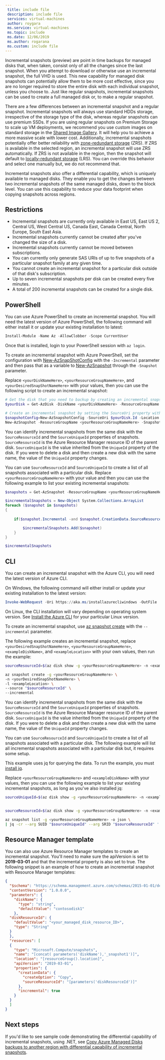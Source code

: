 ```yaml
---
 title: include file
 description: include file
 services: virtual-machines
 author: roygara
 ms.service: virtual-machines
 ms.topic: include
 ms.date: 12/06/2019
 ms.author: rogarana
 ms.custom: include file
---
```


Incremental snapshots (preview) are point in time backups for managed disks that, when taken, consist only of all the changes since the last snapshot. When you attempt to download or otherwise use an incremental snapshot, the full VHD is used. This new capability for managed disk snapshots can potentially allow them to be more cost effective, since you are no longer required to store the entire disk with each individual snapshot, unless you choose to. Just like regular snapshots, incremental snapshots can be used to create a full managed disk or, to make a regular snapshot.

There are a few differences between an incremental snapshot and a regular snapshot. Incremental snapshots will always use standard HDDs storage, irrespective of the storage type of the disk, whereas regular snapshots can use premium SSDs. If you are using regular snapshots on Premium Storage to scale up VM deployments, we recommend you use custom images on standard storage in the [Shared Image Gallery](../articles/virtual-machines/linux/shared-image-galleries.md). It will help you to achieve a more massive scale with lower cost. Additionally, incremental snapshots potentially offer better reliability with [zone-redundant storage](../articles/storage/common/storage-redundancy-zrs.md) (ZRS). If ZRS is available in the selected region, an incremental snapshot will use ZRS automatically. If ZRS is not available in the region, then the snapshot will default to [locally-redundant storage](../articles/storage/common/storage-redundancy-lrs.md) (LRS). You can override this behavior and select one manually but, we do not recommend that.

Incremental snapshots also offer a differential capability, which is uniquely available to managed disks. They enable you to get the changes between two incremental snapshots of the same managed disks, down to the block level. You can use this capability to reduce your data footprint when copying snapshots across regions.

## Restrictions

- Incremental snapshots are currently only available in East US, East US 2, Central US, West Central US, Canada East, Canada Central, North Europe, South East Asia.
- Incremental snapshots currently cannot be created after you've changed the size of a disk.
- Incremental snapshots currently cannot be moved between subscriptions.
- You can currently only generate SAS URIs of up to five snapshots of a particular snapshot family at any given time.
- You cannot create an incremental snapshot for a particular disk outside of that disk's subscription.
- Up to seven incremental snapshots per disk can be created every five minutes.
- A total of 200 incremental snapshots can be created for a single disk.

## PowerShell

You can use Azure PowerShell to create an incremental snapshot. You will need the latest version of Azure PowerShell, the following command will either install it or update your existing installation to latest:

```PowerShell
Install-Module -Name Az -AllowClobber -Scope CurrentUser
```

Once that is installed, login to your PowerShell session with `az login`.

To create an incremental snapshot with Azure PowerShell, set the configuration with [New-AzSnapShotConfig](https://docs.microsoft.com/powershell/module/az.compute/new-azsnapshotconfig?view=azps-2.7.0) with the `-Incremental` parameter and then pass that as a variable to [New-AzSnapshot](https://docs.microsoft.com/powershell/module/az.compute/new-azsnapshot?view=azps-2.7.0) through the `-Snapshot` parameter.

Replace `<yourDiskNameHere>`, `<yourResourceGroupNameHere>`, and `<yourDesiredSnapShotNameHere>` with your values, then you can use the following script to create an incremental snapshot:

```PowerShell
# Get the disk that you need to backup by creating an incremental snapshot
$yourDisk = Get-AzDisk -DiskName <yourDiskNameHere> -ResourceGroupName <yourResourceGroupNameHere>

# Create an incremental snapshot by setting the SourceUri property with the value of the Id property of the disk
$snapshotConfig=New-AzSnapshotConfig -SourceUri $yourDisk.Id -Location $yourDisk.Location -CreateOption Copy -Incremental 
New-AzSnapshot -ResourceGroupName <yourResourceGroupNameHere> -SnapshotName <yourDesiredSnapshotNameHere> -Snapshot $snapshotConfig 
```

You can identify incremental snapshots from the same disk with the `SourceResourceId` and the `SourceUniqueId` properties of snapshots. `SourceResourceId` is the Azure Resource Manager resource ID of the parent disk. `SourceUniqueId` is the value inherited from the `UniqueId` property of the disk. If you were to delete a disk and then create a new disk with the same name, the value of the `UniqueId` property changes.

You can use `SourceResourceId` and `SourceUniqueId` to create a list of all snapshots associated with a particular disk. Replace `<yourResourceGroupNameHere>` with your value and then you can use the following example to list your existing incremental snapshots:

```PowerShell
$snapshots = Get-AzSnapshot -ResourceGroupName <yourResourceGroupNameHere>

$incrementalSnapshots = New-Object System.Collections.ArrayList
foreach ($snapshot in $snapshots)
{
    
    if($snapshot.Incremental -and $snapshot.CreationData.SourceResourceId -eq $yourDisk.Id -and $snapshot.CreationData.SourceUniqueId -eq $yourDisk.UniqueId){

        $incrementalSnapshots.Add($snapshot)
    }
}

$incrementalSnapshots
```

## CLI

You can create an incremental snapshot with the Azure CLI, you will need the latest version of Azure CLI. 

On Windows, the following command will either install or update your existing installation to the latest version:
```PowerShell
Invoke-WebRequest -Uri https://aka.ms/installazurecliwindows -OutFile .\AzureCLI.msi; Start-Process msiexec.exe -Wait -ArgumentList '/I AzureCLI.msi /quiet'
```
On Linux, the CLI installation will vary depending on operating system version.  See [Install the Azure CLI](https://docs.microsoft.com/cli/azure/install-azure-cli) for your particular Linux version.

To create an incremental snapshot, use [az snapshot create](https://docs.microsoft.com/cli/azure/snapshot?view=azure-cli-latest#az-snapshot-create) with the `--incremental` parameter.

The following example creates an incremental snapshot, replace `<yourDesiredSnapShotNameHere>`, `<yourResourceGroupNameHere>`,`<exampleDiskName>`, and `<exampleLocation>` with your own values, then run the example:

```bash
sourceResourceId=$(az disk show -g <yourResourceGroupNameHere> -n <exampleDiskName> --query '[id]' -o tsv)

az snapshot create -g <yourResourceGroupNameHere> \
-n <yourDesiredSnapShotNameHere> \
-l <exampleLocation> \
--source "$sourceResourceId" \
--incremental
```

You can identify incremental snapshots from the same disk with the `SourceResourceId` and the `SourceUniqueId` properties of snapshots. `SourceResourceId` is the Azure Resource Manager resource ID of the parent disk. `SourceUniqueId` is the value inherited from the `UniqueId` property of the disk. If you were to delete a disk and then create a new disk with the same name, the value of the `UniqueId` property changes.

You can use `SourceResourceId` and `SourceUniqueId` to create a list of all snapshots associated with a particular disk. The following example will list all incremental snapshots associated with a particular disk but, it requires some setup.

This example uses jq for querying the data. To run the example, you must [install jq](https://stedolan.github.io/jq/download/).

Replace `<yourResourceGroupNameHere>` and `<exampleDiskName>` with your values, then you can use the following example to list your existing incremental snapshots, as long as you've also installed jq:

```bash
sourceUniqueId=$(az disk show -g <yourResourceGroupNameHere> -n <exampleDiskName> --query '[uniqueId]' -o tsv)

 
sourceResourceId=$(az disk show -g <yourResourceGroupNameHere> -n <exampleDiskName> --query '[id]' -o tsv)

az snapshot list -g <yourResourceGroupNameHere> -o json \
| jq -cr --arg SUID "$sourceUniqueId" --arg SRID "$sourceResourceId" '.[] | select(.incremental==true and .creationData.sourceUniqueId==$SUID and .creationData.sourceResourceId==$SRID)'
```

## Resource Manager template

You can also use Azure Resource Manager templates to create an incremental snapshot. You'll need to make sure the apiVersion is set to **2019-03-01** and that the incremental property is also set to true. The following snippet is an example of how to create an incremental snapshot with Resource Manager templates:

```json
{
  "$schema": "https://schema.management.azure.com/schemas/2015-01-01/deploymentTemplate.json#",
  "contentVersion": "1.0.0.0",
  "parameters": {
    "diskName": {
      "type": "string",
      "defaultValue": "contosodisk1"
    },
  "diskResourceId": {
    "defaultValue": "<your_managed_disk_resource_ID>",
    "type": "String"
  }
  }, 
  "resources": [
  {
    "type": "Microsoft.Compute/snapshots",
    "name": "[concat( parameters('diskName'),'_snapshot1')]",
    "location": "[resourceGroup().location]",
    "apiVersion": "2019-03-01",
    "properties": {
      "creationData": {
        "createOption": "Copy",
        "sourceResourceId": "[parameters('diskResourceId')]"
      },
      "incremental": true
    }
  }
  ]
}
```

## Next steps

If you'd like to see sample code demonstrating the differential capability of incremental snapshots, using .NET, see [Copy Azure Managed Disks backups to another region with differential capability of incremental snapshots](https://github.com/Azure-Samples/managed-disks-dotnet-backup-with-incremental-snapshots).
